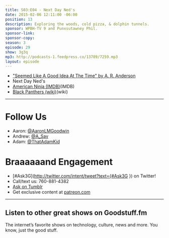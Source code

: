 ```yaml
---
title: S03:E04 - Next Day Ned's
date: 2015-02-06 12:11:00 -06:00
position: 13
description: Exploring the woods, cold pizza, & dolphin tunnels.
sponsor: WPBH-TV 9 and Punxsutawney Phil.
sponsor-link: 
sponsor-copy: 
season: 3
episode: 29
show: 3g3q
mp3: http://podcasts-1.feedpress.co/13789/7259.mp3
layout: episode
---
```


- ["Seemed Like A Good Idea At The Time" by A. R. Anderson](https://docs.google.com/document/d/1ytMifNuYr3kIgYnp_7wtU4aQE6fyUzYL5I6visgT2v0/edit?usp=docslist_api)
- Next Day Ned's
- [American Ninja (IMDB)](http://www.imdb.com/title/tt0088708/)(IMDB)
- [Black Panthers (wiki)](http://en.wikipedia.org/wiki/Black_Panther_Party)(wiki)

***

# Follow Us
* Aaron: [@AaronLMGoodwin](http://twitter.com/aaronlmgoodwin)
* Andrew: [@A_Sav](http://twitter.com/a_sav)
* Adam: [@ThatAdamKid](http://twitter.com/thatadamkid)

# Braaaaaand Engagement
* [#Ask3G](http://twitter.com/intent/tweet?text={#Ask3G }) on Twitter!
* Call/text us: 760-881-4382
* [Ask on Tumblr](http://3g3q.co/ask)
* Get exclusive content at [patreon.com](http://www.patreon.com/3g3q)

***

## Listen to other great shows on Goodstuff.fm
The internet’s favorite shows on technology, culture, news and more. You know, just the good stuff.
